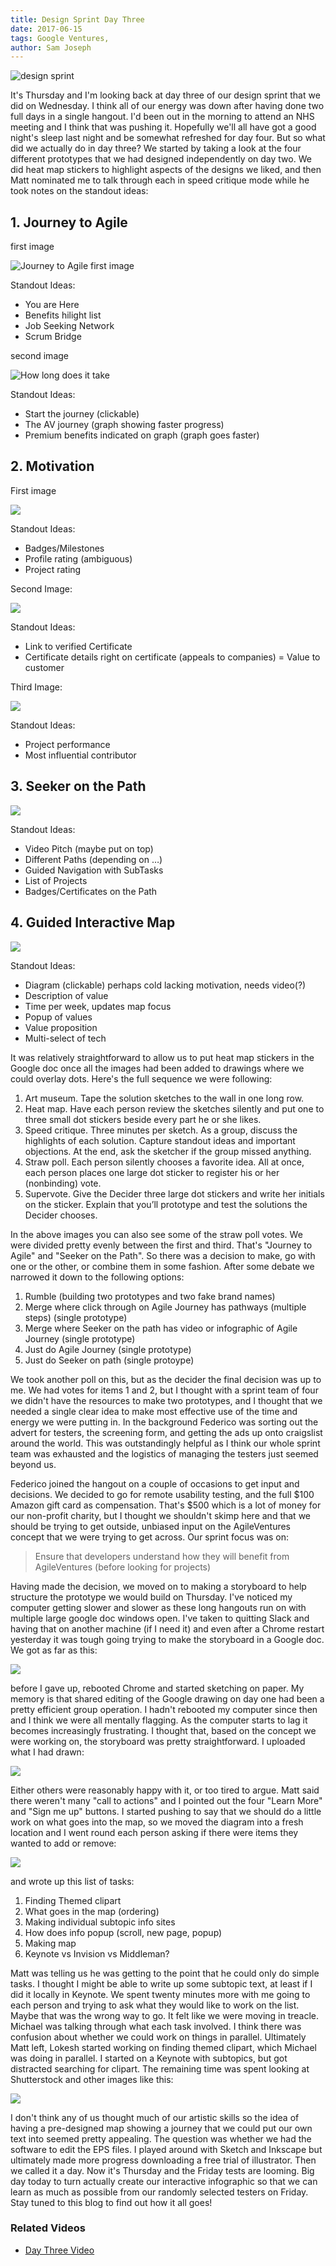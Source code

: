 ```yaml
---
title: Design Sprint Day Three
date: 2017-06-15
tags: Google Ventures, 
author: Sam Joseph
---
```


![design sprint](/images/design_sprint.png)

It's Thursday and I'm looking back at day three of our design sprint that we did on Wednesday.  I think all of our energy was down after having done two full days in a single hangout.  I'd been out in the morning to attend an NHS meeting and I think that was pushing it.  Hopefully we'll all have got a good night's sleep last night and be somewhat refreshed for day four.  But so what did we actually do in day three?  We started by taking a look at the four different prototypes that we had designed independently on day two.  We did heat map stickers to highlight aspects of the designs we liked, and then Matt nominated me to talk through each in speed critique mode while he took notes on the standout ideas:  

## 1. Journey to Agile 

first image

![Journey to Agile first image](https://www.dropbox.com/s/inga2yiyziy6a4v/Screenshot%202017-06-15%2009.19.33.png?dl=1)

Standout Ideas:
* You are Here 
* Benefits hilight list
* Job Seeking Network
* Scrum Bridge

second image

![How long does it take](https://www.dropbox.com/s/8fc33tpapiec120/Screenshot%202017-06-15%2009.21.36.png?dl=1)

Standout Ideas:
* Start the journey (clickable)
* The AV journey (graph showing faster progress)
* Premium benefits indicated on graph (graph goes faster)

## 2. Motivation

First image

![](https://www.dropbox.com/s/nwgr50a8fudg61m/Screenshot%202017-06-15%2009.22.50.png?dl=1)

Standout Ideas:
* Badges/Milestones
* Profile rating (ambiguous)
* Project rating

Second Image:

![](https://www.dropbox.com/s/ek4ctr1uzjlvf58/Screenshot%202017-06-15%2009.23.54.png?dl=1)

Standout Ideas:
* Link to verified Certificate
* Certificate details right on certificate (appeals to companies) = Value to customer

Third Image:

![](https://www.dropbox.com/s/n8vv8wbgohxjruv/Screenshot%202017-06-15%2009.24.38.png?dl=1)

Standout Ideas:
* Project performance 
* Most influential contributor

## 3. Seeker on the Path

![](https://www.dropbox.com/s/nsf052ds1usaqg3/Screenshot%202017-06-15%2009.25.57.png?dl=1)

Standout Ideas:
* Video Pitch (maybe put on top)
* Different Paths (depending on …)
* Guided Navigation with SubTasks
* List of Projects
* Badges/Certificates on the Path

## 4. Guided Interactive Map

![](https://www.dropbox.com/s/hk6o0hjcti7s7k5/Screenshot%202017-06-15%2009.28.14.png?dl=1)

Standout Ideas:
* Diagram (clickable) perhaps cold lacking motivation, needs video(?)
* Description of value
* Time per week, updates map focus
* Popup of values
* Value proposition
* Multi-select of tech

It was relatively straightforward to allow us to put heat map stickers in the Google doc once all the images had been added to drawings where we could overlay dots.   Here's the full sequence we were following:

1. Art museum. Tape the solution sketches to the wall in one long row.  
2. Heat map. Have each person review the sketches silently and put one to three small dot stickers beside every part he or she likes.   
3. Speed critique. Three minutes per sketch. As a group, discuss the highlights of each solution. Capture standout ideas and important objections. At the end, ask the sketcher if the group missed anything. 
4. Straw poll. Each person silently chooses a favorite idea. All at once, each person places one large dot sticker to register his or her (nonbinding) vote.  
5. Supervote. Give the Decider three large dot stickers and write her initials on the sticker. Explain that you’ll prototype and test the solutions the Decider chooses.   

In the above images you can also see some of the straw poll votes.  We were divided pretty evenly between the first and third. That's "Journey to Agile" and "Seeker on the Path".  So there was a decision to make, go with one or the other, or combine them in some fashion.  After some debate we narrowed it down to the following options:

1. Rumble (building two prototypes and two fake brand names)
2. Merge where click through on Agile Journey has pathways (multiple steps) (single prototype)
3. Merge where Seeker on the path has video or infographic of Agile Journey (single prototype)
4. Just do Agile Journey (single prototype) 
5. Just do Seeker on path (single protoype)

We took another poll on this, but as the decider the final decision was up to me.  We had votes for items 1 and 2, but I thought with a sprint team of four we didn't have the resources to make two prototypes, and I thought that we needed a single clear idea to make most effective use of the time and energy we were putting in.  In the background Federico was sorting out the advert for testers, the screening form, and getting the ads up onto craigslist around the world.  This was outstandingly helpful as I think our whole sprint team was exhausted and the logistics of managing the testers just seemed beyond us.

Federico joined the hangout on a couple of occasions to get input and decisions.  We decided to go for remote usability testing, and the full $100 Amazon gift card as compensation.  That's $500 which is a lot of money for our non-profit charity, but I thought we shouldn't skimp here and that we should be trying to get outside, unbiased input on the AgileVentures concept that we were trying to get across.  Our sprint focus was on:

> Ensure that developers understand how they will benefit from AgileVentures (before looking for projects)

Having made the decision, we moved on to making a storyboard to help structure the prototype we would build on Thursday.  I've noticed my computer getting slower and slower as these long hangouts run on with multiple large google doc windows open.  I've taken to quitting Slack and having that on another machine (if I need it) and even after a Chrome restart yesterday it was tough going trying to make the storyboard in a Google doc.  We got as far as this:

![](https://www.dropbox.com/s/qoukd7h052vpko0/Screenshot%202017-06-15%2009.41.16.png?dl=1)

before I gave up, rebooted Chrome and started sketching on paper.  My memory is that shared editing of the Google drawing on day one had been a pretty efficient group operation.   I hadn't rebooted my computer since then and I think we were all mentally flagging.  As the computer starts to lag it becomes increasingly frustrating.  I thought that, based on the concept we were working on, the storyboard was pretty straightforward.  I uploaded what I had drawn:

![](https://www.dropbox.com/s/ay5i33jehioui5m/Screenshot%202017-06-15%2009.44.23.png?dl=1)

Either others were reasonably happy with it, or too tired to argue.  Matt said there weren't many "call to actions" and I pointed out the four "Learn More" and "Sign me up" buttons.  I started pushing to say that we should do a little work on what goes into the map, so we moved the diagram into a fresh location and I went round each person asking if there were items they wanted to add or remove:

![](https://www.dropbox.com/s/ukgpl9zhv6bewm6/Screenshot%202017-06-15%2009.45.34.png?dl=1)

and wrote up this list of tasks:

1. Finding Themed clipart
2. What goes in the map (ordering)
3. Making individual subtopic info sites
4. How does info popup (scroll, new page, popup)
5. Making map
6. Keynote vs Invision vs Middleman?

Matt was telling us he was getting to the point that he could only do simple tasks.  I thought I might be able to write up some subtopic text, at least if I did it locally in Keynote.  We spent twenty minutes more with me going to each person and trying to ask what they would like to work on the list.  Maybe that was the wrong way to go.  It felt like we were moving in treacle.  Michael was talking through what each task involved.  I think there was confusion about whether we could work on things in parallel.  Ultimately Matt left, Lokesh started working on finding themed clipart, which Michael was doing in parallel.  I started on a Keynote with subtopics, but got distracted searching for clipart.  The remaining time was spent looking at Shutterstock and other images like this:

![](https://www.dropbox.com/s/623cie39vefg6p9/stock-vector-mountain-hiking-infographic-template-design-in-flat-style-386934532.jpg?dl=1)

I don't think any of us thought much of our artistic skills so the idea of having a pre-designed map showing a journey that we could put our own text into seemed pretty appealing.  The question was whether we had the software to edit the EPS files.  I played around with Sketch and Inkscape but ultimately made more progress downloading a free trial of illustrator.  Then we called it a day.  Now it's Thursday and the Friday tests are looming.  Big day today to turn actually create our interactive infographic so that we can learn as much as possible from our randomly selected testers on Friday.  Stay tuned to this blog to find out how it all goes!

### Related Videos

* [Day Three Video](http://youtu.be/0TKPezdmui0)
